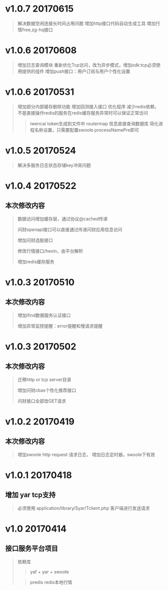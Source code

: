 # v1.0.7 20170615
> 解决数据空闲连接长时间占用问题
> 增加http接口代码自动生成工具
> 增加行情free,zg-hq接口

# v1.0.6 20170608
> 增加日志查询模块
> 重新优化Tcp访问，改为异步模式，增加sdk:tcp必须使用提供的组件
> 增加push接口：用户订阅与用户个性化设置

# v1.0.6 20170531
> 增加部分内部缓存删除功能
> 增加回测接入接口
> 优化程序 减少redis依赖，不是直接操作redis的服务在redis缓存服务异常时可以保证正常访问
>> iwencai token生成到文件中
>> routermap 信息直接查询数据库
> 简化进程名称设置，只需要配置swoole.processNamePre即可
# v1.0.5 20170524
> 解决多服务日志状态存储key冲突问题

# v1.0.4 20170522
## 本次修改内容
> 数据访问增加缓存层，通过协议@cached传递
>
> 问财openapi接口可以直接通过传递问财应用信息访问
>
> 增加问财选股接口
>
> 修改行情接口/hexin，由平台解析
>
> 增加redis缓存服务
# v1.0.3 20170510
## 本次修改内容
> 增加ifind数据服务认证接口
>
> 增加异常监控提醒：error提醒和慢请求提醒

# v1.0.3 20170502
## 本次修改内容
> 迁移http or tcp server目录
>
> 增加问财cbas个性化推荐接口
>
> 问财接口全部改GET请求
# v1.0.2 20170419 
## 本次修改内容
> 增加swoole http request 请求日志， 增加日志定时器，swoole下有效

# v1.0.1 20170418 
## 增加 yar tcp支持
> 必须使用 application/library/Syar/Tclient.php 客户端进行发送请求

# v1.0 20170414 
## 接口服务平台项目
> 依赖库 
>
>> yaf + yar + swoole
>
>> predis redis本地行情

